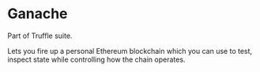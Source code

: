 # Ganache

Part of Truffle suite.

Lets you fire up a personal Ethereum blockchain which you can use to test, inspect state while controlling how the chain operates.&#x20;

